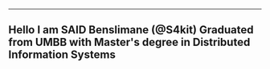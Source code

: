 -------------------------------
Hello I am SAID Benslimane (@S4kit) Graduated from UMBB with Master's degree in Distributed Information Systems
-------------------------------
